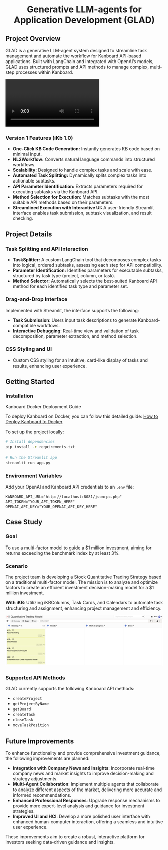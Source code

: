 
<h1 align="center">Generative LLM-agents for Application Development (GLAD)</h1>


## Project Overview

GLAD is a generative LLM-agent system designed to streamline task management and automate the workflow for Kanboard API-based applications. Built with LangChain and integrated with OpenAI’s models, GLAD uses structured prompts and API methods to manage complex, multi-step processes within Kanboard.

<video controls autoplay loop>
  <source src="assets\livedemo.mp4" type="video/mp4">
  Your browser does not support the video tag.
</video>

### Version 1 Features (iKb 1.0)
- **One-Click KB Code Generation:** Instantly generates KB code based on minimal input.
- **NL2Workflow:** Converts natural language commands into structured workflows.
- **Scalability:** Designed to handle complex tasks and scale with ease.
- **Automated Task Splitting:** Dynamically splits complex tasks into actionable subtasks.
- **API Parameter Identification:** Extracts parameters required for executing subtasks via the Kanboard API.
- **Method Selection for Execution:** Matches subtasks with the most suitable API methods based on their parameters.
- **Streamlined Execution with Interactive UI:** A user-friendly Streamlit interface enables task submission, subtask visualization, and result checking.

## Project Details

### Task Splitting and API Interaction
- **TaskSplitter:** A custom LangChain tool that decomposes complex tasks into logical, ordered subtasks, assessing each step for API compatibility.
- **Parameter Identification:** Identifies parameters for executable subtasks, structured by task type (project, column, or task).
- **Method Selector:** Automatically selects the best-suited Kanboard API method for each identified task type and parameter set.

### Drag-and-Drop Interface
Implemented with Streamlit, the interface supports the following:
- **Task Submission**: Users input task descriptions to generate Kanboard-compatible workflows.
- **Interactive Debugging**: Real-time view and validation of task decomposition, parameter extraction, and method selection.

### CSS Styling and UI
- Custom CSS styling for an intuitive, card-like display of tasks and results, enhancing user experience.

## Getting Started

### Installation
Kanboard Docker Deployment Guide

To deploy Kanboard on Docker, you can follow this detailed guide: [How to Deploy Kanboard to Docker](https://blog.csdn.net/weixin_33961829/article/details/85959383?utm_medium=distribute.pc_relevant.none-task-blog-2~default~baidujs_baidulandingword~default-0-85959383-blog-85775050.235^v43^pc_blog_bottom_relevance_base7&spm=1001.2101.3001.4242.1&utm_relevant_index=1)


To set up the project locally:
```bash
# Install dependencies
pip install -r requirements.txt

# Run the Streamlit app
streamlit run app.py
```

### Environment Variables
Add your OpenAI and Kanboard API credentials to an `.env` file:

```plaintext
KANBOARD_API_URL="http://localhost:8081/jsonrpc.php"
API_TOKEN="YOUR_API_TOKEN_HERE"
OPENAI_API_KEY="YOUR_OPENAI_API_KEY_HERE"
```

## Case Study

### Goal
To use a multi-factor model to guide a $1 million investment, aiming for returns exceeding the benchmark index by at least 3%.

### Scenario
The project team is developing a Stock Quantitative Trading Strategy based on a traditional multi-factor model. The mission is to analyze and optimize factors to create an efficient investment decision-making model for a $1 million investment.

**With iKB**: Utilizing iKBColumns, Task Cards, and Calendars to automate task structuring and assignment, enhancing project management and efficiency.

![Case Study](assets\casestudy.png)

### Supported API Methods
GLAD currently supports the following Kanboard API methods:

- `createProject`
- `getProjectByName`
- `getBoard`
- `createTask`
- `closeTask`
- `moveTaskPosition`

## Future Improvements


To enhance functionality and provide comprehensive investment guidance, the following improvements are planned:

- **Integration with Company News and Insights**: Incorporate real-time company news and market insights to improve decision-making and strategy adjustments.
- **Multi-Agent Collaboration**: Implement multiple agents that collaborate to analyze different aspects of the market, delivering more accurate and informed recommendations.
- **Enhanced Professional Responses**: Upgrade response mechanisms to provide more expert-level analysis and guidance for investment strategies.
- **Improved UI and HCI**: Develop a more polished user interface with enhanced human-computer interaction, offering a seamless and intuitive user experience.

These improvements aim to create a robust, interactive platform for investors seeking data-driven guidance and insights.
